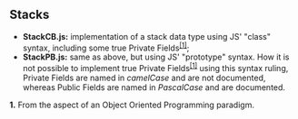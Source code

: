 Stacks
------

- **StackCB.js:** implementation of a stack data type using JS' "class" syntax, including some true Private Fields<sup>[[1]](#aboutPrivateFields)</sup>;
- **StackPB.js:** same as above, but using JS' "prototype" syntax. How it is not possible to implement true Private Fields<sup>[[1]](#aboutPrivateFields)</sup> using this syntax ruling, Private Fields are named in *camelCase* and are not documented, whereas Public Fields are named in *PascalCase* and are documented.

<b id="aboutPrivateFields">1.</b> From the aspect of an Object Oriented Programming paradigm.
